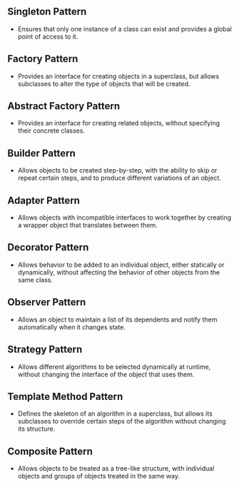 ## Singleton Pattern 
- Ensures that only one instance of a class can exist and provides a global point of access to it.

## Factory Pattern 
- Provides an interface for creating objects in a superclass, but allows subclasses to alter the type of objects that will be created.

## Abstract Factory Pattern 
- Provides an interface for creating related objects, without specifying their concrete classes.

## Builder Pattern 
- Allows objects to be created step-by-step, with the ability to skip or repeat certain steps, and to produce different variations of an object.

## Adapter Pattern 
- Allows objects with incompatible interfaces to work together by creating a wrapper object that translates between them.

## Decorator Pattern 
- Allows behavior to be added to an individual object, either statically or dynamically, without affecting the behavior of other objects from the same class.

## Observer Pattern 
- Allows an object to maintain a list of its dependents and notify them automatically when it changes state.

## Strategy Pattern 
- Allows different algorithms to be selected dynamically at runtime, without changing the interface of the object that uses them.

## Template Method Pattern 
- Defines the skeleton of an algorithm in a superclass, but allows its subclasses to override certain steps of the algorithm without changing its structure.

## Composite Pattern 
- Allows objects to be treated as a tree-like structure, with individual objects and groups of objects treated in the same way.